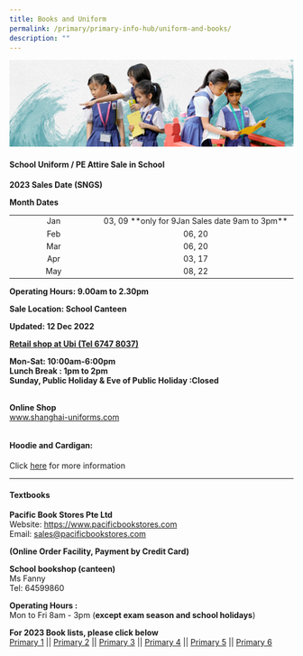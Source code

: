 ```yaml
---
title: Books and Uniform
permalink: /primary/primary-info-hub/uniform-and-books/
description: ""
---
```

![](/images/01%20Banner%20Photos/info-hub.jpg)
<h4><strong>School Uniform / PE Attire Sale in School</strong></h4>
<p><strong>2023 Sales Date (SNGS)</strong></p>
<p><strong>Month Dates</strong></p>
<table width="693">
<tbody>
<tr>
<td width="205" style="text-align: center;">Jan</td>
<td width="488" style="text-align: center;">03, 09 **only for 9Jan Sales date 9am to 3pm**</td>
</tr>
<tr>
<td width="205" style="text-align: center;">Feb</td>
<td width="488" style="text-align: center;">06, 20</td>
</tr>
<tr>
<td width="205" style="text-align: center;">Mar</td>
<td width="488" style="text-align: center;">06, 20</td>
</tr>
<tr>
<td style="text-align: center;">Apr</td>
<td style="text-align: center;">03, 17</td>
</tr>
<tr>
<td style="text-align: center;">May</td>
<td style="text-align: center;">08, 22</td>
</tr>
</tbody>
</table>
<p><strong>Operating Hours: </strong><strong>9.00am to 2.30pm</strong></p>
<p><strong>Sale Location: School Canteen </strong></p>
<p><strong>Updated: 12 Dec&nbsp;</strong><strong>2022</strong></p>
<p><strong><u>Retail shop at Ubi  (Tel 6747 8037)</u></strong>
</p><p><strong>Mon-Sat: 10:00am-6:00pm</strong><br><strong>Lunch Break : 1pm to 2pm</strong><br><strong>Sunday, Public Holiday &amp; Eve of Public Holiday :Closed </strong></p><br><strong>Online Shop</strong><br><a href="http://www.shanghai-uniforms.com/">www.shanghai-uniforms.com</a>
<table cellpadding="0" cellspacing="0" width="693" border="0">

</table>
<h4><strong>Hoodie and Cardigan:</strong></h4>
<p>Click <a rel="noopener" target="_blank" href="https://www.ourlittleredbridge.com/"><u>here</u></a> for more information</p>
<hr>
<h4><strong>Textbooks</strong></h4>
<p><strong>Pacific Book Stores Pte Ltd</strong><strong><br></strong><a>Website: </a><a data-saferedirecturl="https://www.google.com/url?hl=en&amp;q=https://www.pacificbookstores.com/&amp;source=gmail&amp;ust=1515224444621000&amp;usg=AFQjCNHewsSeYVYwjFyenUQ-8Zl3vA4LIA" rel="noopener" target="_blank" href="https://www.pacificbookstores.com/">https://www.<wbr>pacificbookstores.com</a><br>Email:&nbsp;<a rel="noopener" target="_blank" href="mailto:sales@pacificbookstores.com">sales@<wbr>pacificbookstores.com</a></p>
<p><strong>(Online Order Facility, Payment by Credit Card)</strong></p>
<p><strong>School bookshop (canteen)</strong><br>Ms Fanny<br>Tel: 64599860</p>
<p><strong>Operating Hours :<br></strong>Mon to Fri&nbsp;8am - 3pm&nbsp;(<strong>except exam season and school holidays</strong>)</p>
<p><strong>For 2023 Book lists, please click below<br></strong><a rel="noopener" target="_blank" href="/files/P1.pdf">Primary 1</a>&nbsp;||&nbsp;<a rel="noopener" target="_blank" href="/files/P2.pdf">Primary 2</a>&nbsp;||&nbsp;<a rel="noopener" target="_blank" href="/files/P3.pdf">Primary 3</a>&nbsp;||&nbsp;<a rel="noopener" target="_blank" href="/files/P4%2010.10.2022.pdf">Primary 4</a>&nbsp;||&nbsp;<a rel="noopener" target="_blank" href="/files/P5%20CL%20%20Booklist%202023.pdf">Primary 5</a>&nbsp;||&nbsp;<a rel="noopener" target="_blank" href="/files/P6%2010.10.2022.pdf">Primary 6</a></p>